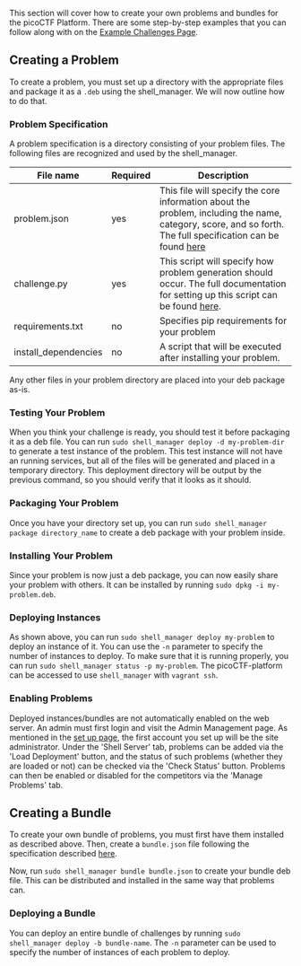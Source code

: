 This section will cover how to create your own problems and bundles for the
picoCTF Platform. There are some step-by-step examples that you can
follow along with on the [Example Challenges Page](Example-Challenges).

## Creating a Problem

To create a problem, you must set up a directory with the appropriate files and package it
as a `.deb` using the shell\_manager. We will now outline how to do that.

### Problem Specification

A problem specification is a directory consisting of your problem files. The following files
are recognized and used by the shell\_manager.

| File name | Required | Description|
|-----------|----------|------------|
|problem.json| yes | This file will specify the core information about the problem, including the name, category, score, and so forth. The full specification can be found [here](Problem.json)|
|challenge.py| yes | This script will specify how problem generation should occur.  The full documentation for setting up this script can be found [here](Challenge.py).|
|requirements.txt| no |  Specifies pip requirements for your problem|
|install\_dependencies| no | A script that will be executed after installing your problem.|

Any other files in your problem directory are placed into your deb package as-is.

### Testing Your Problem

When you think your challenge is ready, you should test it before packaging it as a deb file.
You can run `sudo shell_manager deploy -d my-problem-dir` to generate a test instance of the
problem. This test instance will not have an running services, but all of the files will be
generated and placed in a temporary directory. This deployment directory will be output
by the previous command, so you should verify that it looks as it should.

### Packaging Your Problem

Once you have your directory set up, you can run `sudo shell_manager package directory_name` to create
a deb package with your problem inside.

### Installing Your Problem

Since your problem is now just a deb package, you can now easily share your problem with others.
It can be installed by running `sudo dpkg -i my-problem.deb`.

### Deploying Instances

As shown above, you can run `sudo shell_manager deploy my-problem` to deploy an instance of it.
You can use the `-n` parameter to specify the number of instances to deploy.
To make sure that it is running properly, you can run `sudo shell_manager status -p my-problem`.
The picoCTF-platform can be accessed to use `shell_manager` with `vagrant ssh`. 

### Enabling Problems

Deployed instances/bundles are not automatically enabled on the web server. An admin must first login and visit the Admin Management page. As mentioned in the [set up page](Set-Up), the first account you set up will be the site administrator.
Under the 'Shell Server' tab, problems can be added via the 'Load Deployment' button, and the status of such problems (whether they are loaded or not) can be checked via the 'Check Status' button. 
Problems can then be enabled or disabled for the competitors via the 'Manage Problems' tab.

## Creating a Bundle

To create your own bundle of problems, you must first have them installed as described above.
Then, create a `bundle.json` file following the specification described [here](Bundle.json).

Now, run `sudo shell_manager bundle bundle.json` to create your bundle deb file. This can be
distributed and installed in the same way that problems can.

### Deploying a Bundle

You can deploy an entire bundle of challenges by running `sudo shell_manager deploy -b bundle-name`.
The `-n` parameter can be used to specify the number of instances of each problem to deploy.